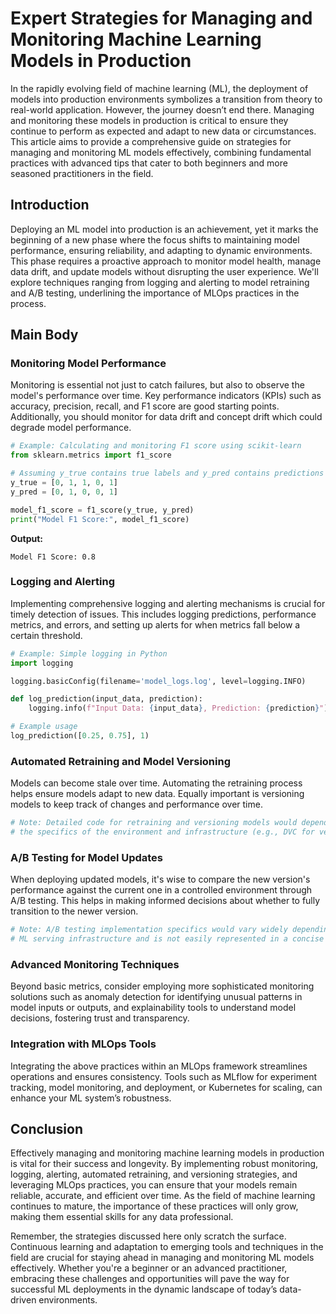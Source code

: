 # Expert Strategies for Managing and Monitoring Machine Learning Models in Production

In the rapidly evolving field of machine learning (ML), the deployment of models into production environments symbolizes a transition from theory to real-world application. However, the journey doesn’t end there. Managing and monitoring these models in production is critical to ensure they continue to perform as expected and adapt to new data or circumstances. This article aims to provide a comprehensive guide on strategies for managing and monitoring ML models effectively, combining fundamental practices with advanced tips that cater to both beginners and more seasoned practitioners in the field.

## Introduction

Deploying an ML model into production is an achievement, yet it marks the beginning of a new phase where the focus shifts to maintaining model performance, ensuring reliability, and adapting to dynamic environments. This phase requires a proactive approach to monitor model health, manage data drift, and update models without disrupting the user experience. We'll explore techniques ranging from logging and alerting to model retraining and A/B testing, underlining the importance of MLOps practices in the process.

## Main Body

### Monitoring Model Performance

Monitoring is essential not just to catch failures, but also to observe the model's performance over time. Key performance indicators (KPIs) such as accuracy, precision, recall, and F1 score are good starting points. Additionally, you should monitor for data drift and concept drift which could degrade model performance.

```python
# Example: Calculating and monitoring F1 score using scikit-learn
from sklearn.metrics import f1_score

# Assuming y_true contains true labels and y_pred contains predictions
y_true = [0, 1, 1, 0, 1]
y_pred = [0, 1, 0, 0, 1]

model_f1_score = f1_score(y_true, y_pred)
print("Model F1 Score:", model_f1_score)
```

**Output:**
```
Model F1 Score: 0.8
```

### Logging and Alerting

Implementing comprehensive logging and alerting mechanisms is crucial for timely detection of issues. This includes logging predictions, performance metrics, and errors, and setting up alerts for when metrics fall below a certain threshold.

```python
# Example: Simple logging in Python
import logging

logging.basicConfig(filename='model_logs.log', level=logging.INFO)

def log_prediction(input_data, prediction):
    logging.info(f"Input Data: {input_data}, Prediction: {prediction}")

# Example usage
log_prediction([0.25, 0.75], 1)
```

### Automated Retraining and Model Versioning

Models can become stale over time. Automating the retraining process helps ensure models adapt to new data. Equally important is versioning models to keep track of changes and performance over time.

```python
# Note: Detailed code for retraining and versioning models would depend on 
# the specifics of the environment and infrastructure (e.g., DVC for versioning)
```

### A/B Testing for Model Updates

When deploying updated models, it's wise to compare the new version's performance against the current one in a controlled environment through A/B testing. This helps in making informed decisions about whether to fully transition to the newer version.

```python
# Note: A/B testing implementation specifics would vary widely depending on the 
# ML serving infrastructure and is not easily represented in a concise code snippet.
```

### Advanced Monitoring Techniques

Beyond basic metrics, consider employing more sophisticated monitoring solutions such as anomaly detection for identifying unusual patterns in model inputs or outputs, and explainability tools to understand model decisions, fostering trust and transparency.

### Integration with MLOps Tools

Integrating the above practices within an MLOps framework streamlines operations and ensures consistency. Tools such as MLflow for experiment tracking, model monitoring, and deployment, or Kubernetes for scaling, can enhance your ML system’s robustness.

## Conclusion

Effectively managing and monitoring machine learning models in production is vital for their success and longevity. By implementing robust monitoring, logging, alerting, automated retraining, and versioning strategies, and leveraging MLOps practices, you can ensure that your models remain reliable, accurate, and efficient over time. As the field of machine learning continues to mature, the importance of these practices will only grow, making them essential skills for any data professional.

Remember, the strategies discussed here only scratch the surface. Continuous learning and adaptation to emerging tools and techniques in the field are crucial for staying ahead in managing and monitoring ML models effectively. Whether you're a beginner or an advanced practitioner, embracing these challenges and opportunities will pave the way for successful ML deployments in the dynamic landscape of today’s data-driven environments.